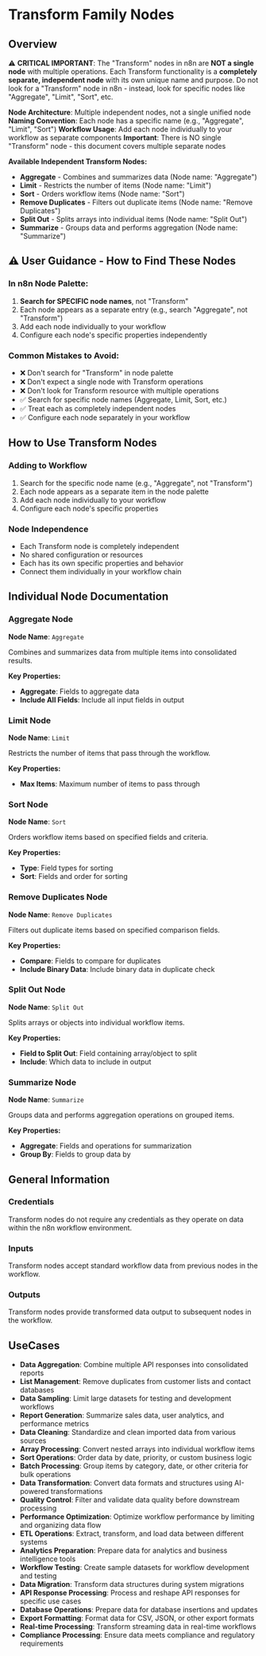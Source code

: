# Transform Family Nodes

## Overview

⚠️ **CRITICAL IMPORTANT**: The "Transform" nodes in n8n are **NOT a single node** with multiple operations. Each Transform functionality is a **completely separate, independent node** with its own unique name and purpose. Do not look for a "Transform" node in n8n - instead, look for specific nodes like "Aggregate", "Limit", "Sort", etc.

**Node Architecture**: Multiple independent nodes, not a single unified node
**Naming Convention**: Each node has a specific name (e.g., "Aggregate", "Limit", "Sort")
**Workflow Usage**: Add each node individually to your workflow as separate components
**Important**: There is NO single "Transform" node - this document covers multiple separate nodes

**Available Independent Transform Nodes:**
- **Aggregate** - Combines and summarizes data (Node name: "Aggregate")
- **Limit** - Restricts the number of items (Node name: "Limit")  
- **Sort** - Orders workflow items (Node name: "Sort")
- **Remove Duplicates** - Filters out duplicate items (Node name: "Remove Duplicates")
- **Split Out** - Splits arrays into individual items (Node name: "Split Out")
- **Summarize** - Groups data and performs aggregation (Node name: "Summarize")

## ⚠️ User Guidance - How to Find These Nodes

### In n8n Node Palette:
1. **Search for SPECIFIC node names**, not "Transform"
2. Each node appears as a separate entry (e.g., search "Aggregate", not "Transform")
3. Add each node individually to your workflow
4. Configure each node's specific properties independently

### Common Mistakes to Avoid:
- ❌ Don't search for "Transform" in node palette
- ❌ Don't expect a single node with Transform operations
- ❌ Don't look for Transform resource with multiple operations
- ✅ Search for specific node names (Aggregate, Limit, Sort, etc.)
- ✅ Treat each as completely independent nodes
- ✅ Configure each node separately in your workflow

## How to Use Transform Nodes

### Adding to Workflow
1. Search for the specific node name (e.g., "Aggregate", not "Transform")
2. Each node appears as a separate item in the node palette
3. Add each node individually to your workflow
4. Configure each node's specific properties

### Node Independence
- Each Transform node is completely independent
- No shared configuration or resources
- Each has its own specific properties and behavior
- Connect them individually in your workflow chain

## Individual Node Documentation

### Aggregate Node
**Node Name**: `Aggregate`

Combines and summarizes data from multiple items into consolidated results.

**Key Properties:**
- **Aggregate**: Fields to aggregate data
- **Include All Fields**: Include all input fields in output

### Limit Node
**Node Name**: `Limit`

Restricts the number of items that pass through the workflow.

**Key Properties:**
- **Max Items**: Maximum number of items to pass through

### Sort Node
**Node Name**: `Sort`

Orders workflow items based on specified fields and criteria.

**Key Properties:**
- **Type**: Field types for sorting
- **Sort**: Fields and order for sorting

### Remove Duplicates Node
**Node Name**: `Remove Duplicates`

Filters out duplicate items based on specified comparison fields.

**Key Properties:**
- **Compare**: Fields to compare for duplicates
- **Include Binary Data**: Include binary data in duplicate check

### Split Out Node
**Node Name**: `Split Out`

Splits arrays or objects into individual workflow items.

**Key Properties:**
- **Field to Split Out**: Field containing array/object to split
- **Include**: Which data to include in output

### Summarize Node
**Node Name**: `Summarize`

Groups data and performs aggregation operations on grouped items.

**Key Properties:**
- **Aggregate**: Fields and operations for summarization
- **Group By**: Fields to group data by

## General Information

### Credentials
Transform nodes do not require any credentials as they operate on data within the n8n workflow environment.

### Inputs
Transform nodes accept standard workflow data from previous nodes in the workflow.

### Outputs
Transform nodes provide transformed data output to subsequent nodes in the workflow.

## UseCases

- **Data Aggregation**: Combine multiple API responses into consolidated reports
- **List Management**: Remove duplicates from customer lists and contact databases
- **Data Sampling**: Limit large datasets for testing and development workflows
- **Report Generation**: Summarize sales data, user analytics, and performance metrics
- **Data Cleaning**: Standardize and clean imported data from various sources
- **Array Processing**: Convert nested arrays into individual workflow items
- **Sort Operations**: Order data by date, priority, or custom business logic
- **Batch Processing**: Group items by category, date, or other criteria for bulk operations
- **Data Transformation**: Convert data formats and structures using AI-powered transformations
- **Quality Control**: Filter and validate data quality before downstream processing
- **Performance Optimization**: Optimize workflow performance by limiting and organizing data flow
- **ETL Operations**: Extract, transform, and load data between different systems
- **Analytics Preparation**: Prepare data for analytics and business intelligence tools
- **Workflow Testing**: Create sample datasets for workflow development and testing
- **Data Migration**: Transform data structures during system migrations
- **API Response Processing**: Process and reshape API responses for specific use cases
- **Database Operations**: Prepare data for database insertions and updates
- **Export Formatting**: Format data for CSV, JSON, or other export formats
- **Real-time Processing**: Transform streaming data in real-time workflows
- **Compliance Processing**: Ensure data meets compliance and regulatory requirements